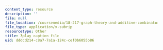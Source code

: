 ```yaml
---
content_type: resource
description: ''
file: null
file_location: /coursemedia/18-217-graph-theory-and-additive-combinatorics-fall-2019/dddcd214c8a77a1a124ccef0b6055b86_hDwkKrWqdZE.srt
file_type: application/x-subrip
resourcetype: Other
title: 3play caption file
uid: dddcd214-c8a7-7a1a-124c-cef0b6055b86
---
```

